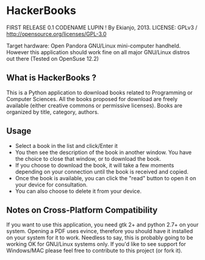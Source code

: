 HackerBooks
===========

FIRST RELEASE 0.1 CODENAME LUPIN ! By Ekianjo, 2013.
LICENSE: GPLv3 / http://opensource.org/licenses/GPL-3.0

Target hardware: Open Pandora GNU/Linux mini-computer handheld. 
However this application should work fine on all major GNU/Linux distros out there (Tested on OpenSuse 12.2)

## What is HackerBooks ? ##
This is a Python application to download books related to Programming or Computer Sciences.
All the books proposed for download are freely available (either creative commons or permissive licenses).
Books are organized by title, category, authors.

## Usage ##
- Select a book in the list and click/Enter it
- You then see the description of the book in another window. You have the choice to close that window, or to download the book.
- If you choose to download the book, it will take a few moments depending on your connection until the book is received and copied.
- Once the book is available, you can click the "read" button to open it on your device for consultation.
- You can also choose to delete it from your device.

## Notes on Cross-Platform Compatibility ##
If you want to use this application, you need gtk 2+ and python 2.7+ on your system. 
Opening a PDF uses evince, therefore you should have it installed on your system for it to work. 
Needless to say, this is probably going to be working OK for GNU/Linux systems only. 
If you'd like to see support for Windows/MAC please feel free to contribute to this project (or fork it).
